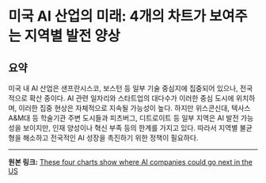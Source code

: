 # 미국 AI 산업의 미래: 4개의 차트가 보여주는 지역별 발전 양상

## 요약
미국 내 AI 산업은 샌프란시스코, 보스턴 등 일부 기술 중심지에 집중되어 있으나, 전국적으로 확산 중이다.  AI 관련 일자리와 스타트업의 대다수가 이러한 중심 도시에 위치하며, 이러한 집중 현상은 자체적으로 지속될 가능성이 높다.  하지만 위스콘신대, 텍사스 A&M대 등 학술기관 주변 도시들과 피츠버그, 디트로이트 등 일부 지역은 AI 발전 가능성을 보이지만, 인재 양성이나 혁신 부족 등의 한계를 가지고 있다.  따라서 지역별 불균형을 해소하고 전국적인 AI 성장을 촉진하기 위한 정책이 필요하다.

---

**원본 링크:** [These four charts show where AI companies could go next in the US](https://www.technologyreview.com/2025/07/16/1120233/these-four-charts-show-where-ai-companies-could-go-next-in-the-us/)
